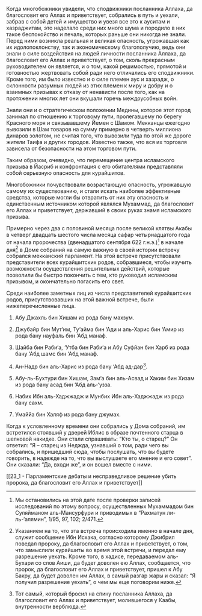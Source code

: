 Когда многобожники увидели, что сподвижники посланника Аллаха, да благословит его Аллах и приветствует, собрались в путь и уехали, забрав с собой детей и имущество и увезя все это к ауситам и хазраджитам, это наделало среди них много шума и породило в них такое беспокойство и печаль, которых раньше они никогда не знали. Перед ними возникла реальная и великая опасность, угрожавшая как их идолопоклонству, так и экономическому благополучию, ведь они знали о силе воздействия на людей личности посланника Аллаха, да благословит его Аллах и приветствует, о том, сколь прекрасным руководителем он является, и о том, какой решимостью, прямотой и готовностью жертвовать собой ради него отличались его сподвижники. Кроме того, им было известно и о силе племен аус и хазрадж, о склонности разумных людей из этих племен к миру и добру и о взаимных призывах к отказу от ненависти после того, как на протяжении многих лет они вкушали горечь междоусобных войн.

Знали они и о стратегическом положении Медины, которое этот город занимал по отношению к торговому пути, пролегавшему по берегу Красного моря и связывавшему Йемен с Шамом. Мекканцы ежегодно вывозили в Шам товаров на сумму примерно в четверть миллиона динаров золотом, не считая того, что вывозили туда по этой же дороге жители Таифа и других городов. Известно также, что вся их торговля зависела от безопасности на этом торговом пути.

Таким образом, очевидно, что перемещение центра исламского призыва в Йасриб и конфронтация с его обитателями представляли собой серьезную опасность для курайшитов.

Многобожники почувствовали возрастающую опасность, угрожавшую самому их существованию, и стали искать наиболее эффективные средства, которые могли бы отвратить от них эту опасность и единственным источником которой являлся Мухаммад, да благословит его Аллах и приветствует, державший в своих руках знамя исламского призыва. 

Примерно через два с половиной месяца после великой клятвы Акабы в четверг двадцать шестого числа месяца сафар четырнадцатого года от начала пророчества (двенадцатого сентября 622 г.н.э.)[^1] в начале дня[^2] в Доме собраний на самую важную в своей истории встречу собрался мекканский парламент. На этой встрече присутствовали представители всех курайшитских родов, собравшиеся, чтобы изучить возможности осуществления решительных действий, которые позволили бы быстро покончить с тем, кто руководил исламским призывом, и окончательно погасить его свет.

Среди наиболее заметных лиц из числа представителей курайшитских родов, присутствовавших на этой важной встрече, были нижеперечисленные лица.

1. Абу Джахль бин Хишам из рода бану махзум.

2. Джубайр бин Мут‘им, Ту‘айма бин ‘Ади и аль-Харис бин ‘Амир из рода бану науфаль бин ‘Абд манаф.

3. Шайба бин Раби‘а, ‘Утба бин Раби‘а и Абу Суфйан бин Харб из рода бану ‘Абд шамс бин ‘Абд манаф.

4. Ан-Надр бин аль-Харис из рода бану ‘Абд ад-дар[^3].

5. Абу-ль-Бухтури бин Хишам, Зам‘а бин аль-Асвад и Хаким бин Хизам из рода бану асад бин ‘Абд аль-‘узза.

6. Набих Ибн аль-Хаджжадж и Мунбих Ибн аль-Хаджжадж из рода бану сахм.

7. Умаййа бин Халяф из рода бану джумах.

Когда к условленному времени они собрались у Дома собраний, им встретился стоявший у дверей Иблис в образе почтенного старца в шелковой накидке. Они стали спрашивать: “Кто ты, о старец?” Он ответил: “Я – старец из Неджда, узнавший о том, ради чего вы собрались, и пришедший сюда, чтобы послушать, что вы будете говорить, в надежде на то, что вы выслушаете его мнение и его совет”. Они сказали: “Да, входи же”, и он вошел вместе с ними.

[[23_1 - Парламентские дебаты и несправедливое решение убить пророка, да благословит его Аллах и приветствует]]

[^1]: Мы остановились на этой дате после проверки записей исследований по этому вопросу, осуществленных Мухаммадом бин Суляйманом аль-Мансурфури и приводимых в “Рахматун ли-ль-‘алямин”, 1/95, 97, 102; 2/471.

[^2]: Указанием на то, что эта встреча происходила именно в начале дня, служит сообщение Ибн Исхака, согласно которому Джибрил поведал пророку, да благословит его Аллах и приветствует, о том, что замыслили курайшиты во время этой встречи, и передал ему разрешение уехать. Кроме того, в хадисе, передаваемом аль-Бухари со слов Аиши, да будет доволен ею Аллах, сообщается, что пророк, да благословит его Аллах и приветствует, пришел к Абу Бакру, да будет доволен им Аллах, в самый разгар жары и сказал: “Я получил разрешение уехать”, о чем мы еще поговорим ниже.

[^3]: Тот самый, который бросил на спину посланника Аллаха, да благословит его Аллах и приветствует, молившегося у Каабы, внутренности верблюда.

